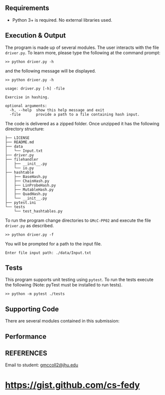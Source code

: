 
## Requirements

  * Python 3+ is required. No external libraries used.

## Execution & Output

The program is made up of several modules. The user interacts with the file `driver.py`. To learn more, please type the following at the command prompt: 

```
>> python driver.py -h
```

and the following message will be displayed.

```
>> python driver.py -h

usage: driver.py [-h] -file

Exercise in hashing.

optional arguments:
  -h, --help  show this help message and exit
  -file       provide a path to a file containing hash input.
```

The code is delivered as a zipped folder. Once unzipped it has the following directory structure:

```
├── LICENSE
├── README.md
├── data
│   └── Input.txt
├── driver.py
├── filehandler
│   ├── __init__.py
│   └── io.py
├── hashtable
│   ├── BaseHash.py
│   ├── ChainHash.py
│   ├── LinProbeHash.py
│   ├── MutableHash.py
│   ├── QuadHash.py
│   └── __init__.py
├── pytest.ini
└── tests
    └── test_hashtables.py
```
To run the program change directories to `GMcC-PP02` and execute the file `driver.py` as described. 

```
>> python driver.py -f
```

You will be prompted for a path to the input file.

```
Enter file input path: ./data/Input.txt
```

## Tests
This program supports unit testing using `pytest`. To run the tests execute the following (Note: pyTest must be installed to run tests).

```
>> python -m pytest ./tests
```

## Supporting Code

There are several modules contained in this submission:

## Performance

## REFERENCES

 Email to student: gmccoll2@jhu.edu
# https://gist.github.com/cs-fedy

 
 